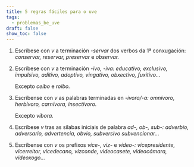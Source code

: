 ```yaml
---
title: 5 regras fáciles para o uve
tags:
  - problemas_be_uve
draft: false
show_toc: false
---
```

<article> 

1. Escríbese con *v* a terminación *\-servar* dos verbos da 1ª conxugación: *conservar, reservar, preservar* e *observar.*

</article>

<article>

2. Escríbese con *v* a terminación *\-ivo, -iva: educativo, exclusivo, impulsivo, aditivo, adoptivo, vingativo, obxectivo, fuxitivo...*

   Excepto *ceibo* e *roibo.*

</article>

<article>

3. Escríbense con *v* as palabras terminadas en *\-ívoro/-a: omnívoro, herbívoro, carnívora, insectívoro.*

   Excepto *víbora.*

</article>

<article>

4. Escríbese *v* tras as sílabas iniciais de palabra *ad-, ob-, sub-: adverbio, adversario, advertencia, obvio, subversivo subvencionar...*

</article>

<article>

5. Escríbense con *v* os prefixos *vice-, viz-* e *video-: vicepresidente, vicerreitor, vicedecano, vizconde, videocasete, videocámara, videoxogo...*

</article>